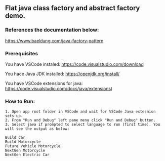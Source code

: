 ## Flat java class factory and abstract factory demo. 

### References the documentation below: 
https://www.baeldung.com/java-factory-pattern

### Prerequisites
You have VSCode instaled:
https://code.visualstudio.com/download

You hace Java JDK installed:
https://openjdk.org/install/

You have VSCode extensions for java:
https://code.visualstudio.com/docs/java/extensions)

### How to Run:
    1. Open app root folder in VSCode and wait for VSCode Java extesnion sets up.
    2. From "Run and Debug" left pane menu click "Run and Debug" button. 
    3. Select java if prompted to select language to run (first time). You will see the output as below: 
```
Build Car
Build Motorcycle
Future Vehicle Motorcycle
NextGen Motorcycle
NextGen Electric Car
```